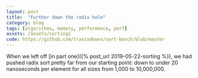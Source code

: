 ```yaml
---
layout: post
title:  "Further down the radix hole"
category: blog
tags: [algorithms, memory, performance, perf]
assets: /assets/sorting2
code: https://github.com/travisdowns/sort-bench/blob/master
---
```


When we left off [in part one]({% post_url 2019-05-22-sorting %}), we had pushed radix sort pretty far from our starting point: down to under 20 nanoseconds per element for all sizes from 1,000 to 10,000,000.
